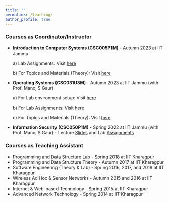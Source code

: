 ```yaml
---
title: ""
permalink: /teaching/
author_profile: true
---
```


<h3>Courses as Coordinator/Instructor</h3>

* **Introduction to Computer Systems (CSC005P1M)** - Autumn 2023 at IIT Jammu

    a) Lab Assignments: Visit [here](https://classroom.google.com/c/NjE3MDIwMTQxMjk0)

    b) For Topics and Materials (Theory): Visit [here](https://classroom.google.com/c/NjE3MDE3MzQyNDIy)
  
* **Operating Systems (CSC031U3M)** - Autumn 2023 at IIT Jammu (with Prof. Manoj S Gaur)
  
    a) For Lab environment setup: Visit [here](https://github.com/samareshbera/oslab/)
  
    b) For Lab Assignments: Visit [here](https://classroom.google.com/c/NjE3MDE4NTIxMzA1)

    c) For Topics and Materials (Theory): Visit [here](https://classroom.google.com/c/NjMzMzQ2MDQyMTAw)
  
* **Information Security (CSC050P1M)** - Spring 2022 at IIT Jammu (with Prof. Manoj S Gaur) - Lecture [Slides](https://classroom.google.com/u/0/c/NTA5NDc5ODM0ODQ5) and Lab [Assignments](https://classroom.google.com/u/0/c/NTgyMjEzNzM1MjIx)

<h3>Courses as Teaching Assistant</h3>

* Programming and Data Structure Lab - Spring 2018 at IIT Kharagpur 
* Programming and Data Structure Theory - Autumn 2017 at IIT Kharagpur
* Software Engineering (Theory & Lab) - Spring 2016, 2017, and 2018 at IIT Kharagpur 
* Wireless Ad Hoc & Sensor Networks - Autumn 2015 and 2016 at IIT Kharagpur 
* Internet & Web-based Technology - Spring 2015 at IIT Kharagpur 
* Advanced Network Technology - Spring 2014 at IIT Kharagpur 
